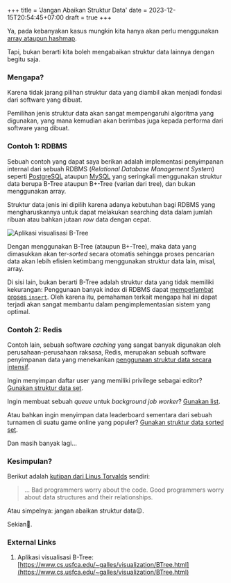 +++
title = 'Jangan Abaikan Struktur Data'
date = 2023-12-15T20:54:45+07:00
draft = true
+++

Ya, pada kebanyakan kasus mungkin kita hanya akan perlu menggunakan [array ataupun hashmap](https://doc.rust-lang.org/std/collections/).

Tapi, bukan berarti kita boleh mengabaikan struktur data lainnya dengan begitu saja.

### Mengapa?

Karena tidak jarang pilihan struktur data yang diambil akan menjadi fondasi dari software yang dibuat.

Pemilihan jenis struktur data akan sangat mempengaruhi algoritma yang digunakan, yang mana kemudian akan berimbas juga kepada performa dari software yang dibuat.

### Contoh 1: RDBMS

Sebuah contoh yang dapat saya berikan adalah implementasi penyimpanan internal dari sebuah RDBMS (*Relational Database Management System*) seperti [PostgreSQL](https://www.postgresql.org/docs/current/btree-implementation.html) ataupun [MySQL](https://dev.mysql.com/doc/refman/8.0/en/innodb-physical-structure.html) yang seringkali menggunakan struktur data berupa B-Tree ataupun B+-Tree (varian dari tree), dan bukan menggunakan array.

Struktur data jenis ini dipilih karena adanya kebutuhan bagi RDBMS yang mengharuskannya untuk dapat melakukan searching data dalam jumlah ribuan atau bahkan jutaan *row* data dengan cepat.

![Aplikasi visualisasi B-Tree](/images/202312/btree-visualization.png "Aplikasi visualisasi B-Tree")

Dengan menggunakan B-Tree (ataupun B+-Tree), maka data yang dimasukkan akan ter-*sorted* secara otomatis sehingga proses pencarian data akan lebih efisien ketimbang menggunakan struktur data lain, misal, array.

Di sisi lain, bukan berarti B-Tree adalah struktur data yang tidak memiliki kekurangan: Penggunaan banyak index di RDBMS dapat [memperlambat proses `insert`](https://use-the-index-luke.com/sql/dml/insert). Oleh karena itu, pemahaman terkait mengapa hal ini dapat terjadi akan sangat membantu dalam pengimplementasian sistem yang optimal.

### Contoh 2: Redis

Contoh lain, sebuah software *caching* yang sangat banyak digunakan oleh perusahaan-perusahaan raksasa, Redis, merupakan sebuah software penyimpanan data yang menekankan [penggunaan struktur data secara intensif](https://redis.io/docs/about/).

Ingin menyimpan daftar user yang memiliki privilege sebagai editor? [Gunakan struktur data set](https://redis.io/docs/data-types/sets/).

Ingin membuat sebuah *queue* untuk *background job worker*? [Gunakan list](https://redis.io/docs/data-types/lists/).

Atau bahkan ingin menyimpan data leaderboard sementara dari sebuah turnamen di suatu game online yang populer? [Gunakan struktur data sorted set](https://redis.io/docs/data-types/sorted-sets/).

Dan masih banyak lagi...

### Kesimpulan?

Berikut adalah [kutipan dari Linus Torvalds](https://lwn.net/Articles/193245/) sendiri:

> ... Bad programmers worry about the code. Good programmers worry about data structures and their relationships.

Atau simpelnya: jangan abaikan struktur data😉.

Sekian👋.

### External Links

1. Aplikasi visualisasi B-Tree: [https://www.cs.usfca.edu/~galles/visualization/BTree.html](https://www.cs.usfca.edu/~galles/visualization/BTree.html)
